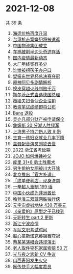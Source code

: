 # 2021-12-08

共 39 条

<!-- BEGIN ZHIHUSEARCH -->
<!-- 最后更新时间 Wed Dec 08 2021 20:14:23 GMT+0800 (China Standard Time) -->
1. [海运价格再度升温](https://www.zhihu.com/search?q=海运)
1. [台湾枪击案嫌犯将被遣返](https://www.zhihu.com/search?q=台湾枪击案)
1. [中国物流集团成立](https://www.zhihu.com/search?q=中国物流集团)
1. [车祸被削半边头奇迹存活](https://www.zhihu.com/search?q=女子车祸)
1. [国内疫情最新动态](https://www.zhihu.com/search?q=疫情)
1. [大厂年终奖有多少](https://www.zhihu.com/search?q=大厂年终奖)
1. [谁给被拐孩子办户口](https://www.zhihu.com/search?q=被拐孩子)
1. [樊振东世界杯总决赛夺冠](https://www.zhihu.com/search?q=樊振东)
1. [原神阿贝多剧情解析](https://www.zhihu.com/search?q=原神)
1. [换皮穿越火线判赔千万](https://www.zhihu.com/search?q=穿越火线)
1. [朔尔茨正式当选德国总理](https://www.zhihu.com/search?q=朔尔茨)
1. [薇娅夫妇合伙企业注销](https://www.zhihu.com/search?q=薇娅)
1. [教资笔试成绩即将公布](https://www.zhihu.com/search?q=教资笔试成绩)
1. [Bang 退役](https://www.zhihu.com/search?q=Bang)
1. [吴亦凡部分财产被申请保全](https://www.zhihu.com/search?q=吴亦凡资产)
1. [詹姆斯 30 分湖人胜绿军](https://www.zhihu.com/search?q=湖人)
1. [上海男子持刀伤人致 9 伤](https://www.zhihu.com/search?q=上海持刀伤人)
1. [生育一孩妇女就业几率下降](https://www.zhihu.com/search?q=妇女就业率)
1. [盖聂配音演员刘钦去世](https://www.zhihu.com/search?q=刘钦去世)
1. [2022 浙江省考延期](https://www.zhihu.com/search?q=浙江省考)
1. [JOJO 如何爆锤神父](https://www.zhihu.com/search?q=石之海)
1. [库里 31+8 勇士胜魔术](https://www.zhihu.com/search?q=勇士)
1. [男生偷拍女厕被川大开除](https://www.zhihu.com/search?q=四川大学偷拍)
1. [北京推出「官方补课」](https://www.zhihu.com/search?q=北京官方补课)
1. [「脱单便利店」现身济南](https://www.zhihu.com/search?q=脱单便利店)
1. [一拳超人重制 199 话](https://www.zhihu.com/search?q=一拳超人)
1. [中国小伙成为非洲酋长](https://www.zhihu.com/search?q=非洲酋长)
1. [哈登准三双篮网胜独行侠](https://www.zhihu.com/search?q=篮网)
1. [元宇宙虚拟地块 430 万美元](https://www.zhihu.com/search?q=元宇宙虚拟地块)
1. [《亲爱的》原型之子已找到](https://www.zhihu.com/search?q=孙海洋儿子)
1. [无职转生 part.2 更新](https://www.zhihu.com/search?q=无职转生)
1. [浙江宁波疫情](https://www.zhihu.com/search?q=宁波)
1. [军队文职考试时间](https://www.zhihu.com/search?q=军队文职考试)
1. [赵心童斯诺克英锦赛夺冠](https://www.zhihu.com/search?q=赵心童)
1. [蔡某某演唱会违规演出](https://www.zhihu.com/search?q=蔡某某)
1. [老人取件猝死家属索赔 50 万](https://www.zhihu.com/search?q=老人取件猝死)
1. [光与夜之恋新 CV 争议](https://www.zhihu.com/search?q=光与夜之恋)
1. [山西寿阳发生火灾](https://www.zhihu.com/search?q=寿阳火灾)
1. [网传快手大幅度裁员](https://www.zhihu.com/search?q=快手)
<!-- END ZHIHUSEARCH -->
